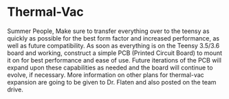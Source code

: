 # Thermal-Vac
Summer People,
Make sure to transfer everything over to the teensy as quickly
as possible for the best form factor and increased performance, 
as well as future compatibility. As soon as everything is on the
Teensy 3.5/3.6 board and working, construct a simple PCB (Printed
Circuit Board) to mount it on for best performance and ease of 
use. Future iterations of the PCB will expand upon these 
capabilities as needed and the board will continue to evolve,
if necessary. More information on other plans for thermal-vac
expansion are going to be given to Dr. Flaten and also posted
on the team drive.
